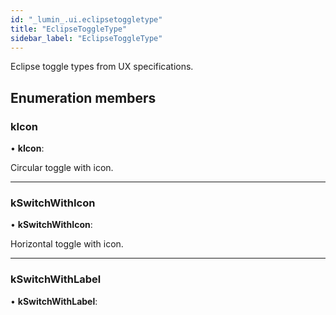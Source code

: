 ```yaml
---
id: "_lumin_.ui.eclipsetoggletype"
title: "EclipseToggleType"
sidebar_label: "EclipseToggleType"
---
```


Eclipse toggle types from UX specifications.

## Enumeration members

###  kIcon

• **kIcon**:

Circular toggle with icon.

___

###  kSwitchWithIcon

• **kSwitchWithIcon**:

Horizontal toggle with icon.

___

###  kSwitchWithLabel

• **kSwitchWithLabel**:
